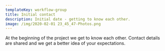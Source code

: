 ```yaml
---
templateKey: workflow-group
title: Initial contact
description: Initial date - getting to know each other.
image: /img/2020-02-01 23_45_47-Photos.png
---
```

At the beginning of the project we get to know each other. Contact details are shared and we get a better idea of your expectations.
